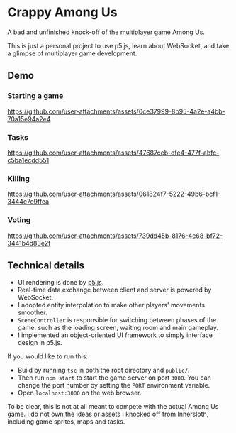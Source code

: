 

# Crappy Among Us
A bad and unfinished knock-off of the multiplayer game Among Us.

This is just a personal project to use p5.js, learn about WebSocket, and take a glimpse of multiplayer game development.

## Demo
### Starting a game
https://github.com/user-attachments/assets/0ce37999-8b95-4a2e-a4bb-70a15e94a2e4

### Tasks
https://github.com/user-attachments/assets/47687ceb-dfe4-477f-abfc-c5ba1ecdd551

### Killing
https://github.com/user-attachments/assets/061824f7-5222-49b6-bcf1-3444e7e9ffea

### Voting
https://github.com/user-attachments/assets/739dd45b-8176-4e68-bf72-3441b4d83e2f

## Technical details
- UI rendering is done by [p5.js](https://p5js.org/).
- Real-time data exchange between client and server is powered by WebSocket.
- I adopted entity interpolation to make other players' movements smoother.
- `SceneController` is responsible for switching between phases of the game, such as the loading screen, waiting room and main gameplay.
- I implemented an object-oriented UI framework to simply interface design in p5.js.

If you would like to run this:
- Build by running `tsc` in both the root directory and `public/`.
- Then run `npm start` to start the game server on port `3000`.
  You can change the port number by setting the `PORT` environment variable.
- Open `localhost:3000` on the web browser.

To be clear, this is not at all meant to compete with the actual Among Us game.
I do not own the ideas or assets I knocked off from Innersloth, including game sprites, maps and tasks.
